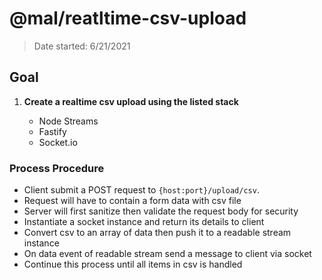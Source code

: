# @mal/reatltime-csv-upload

> Date started: 6/21/2021

## Goal

1. **Create a realtime csv upload using the listed stack**

    - Node Streams
    - Fastify
    - Socket.io

### Process Procedure

- Client submit a POST request to `{host:port}/upload/csv`.
- Request will have to contain a form data with csv file
- Server will first sanitize then validate the request body for security
- Instantiate a socket instance and return its details to client
- Convert csv to an array of data then push it to a readable stream instance
- On data event of readable stream send a message to client via socket
- Continue this process until all items in csv is handled

